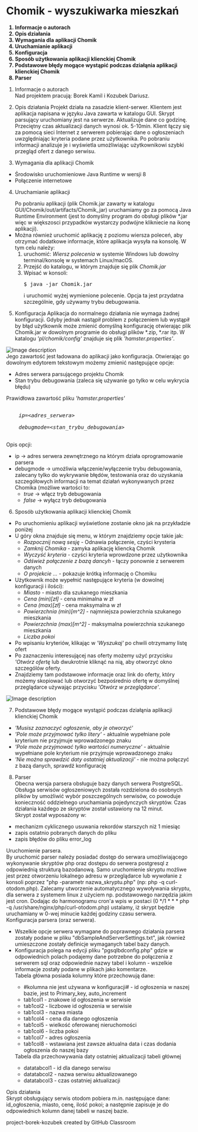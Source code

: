 # Chomik - wyszukiwarka mieszkań

<strong><ol>
  <li>Informacje o autorach</li>
  <li>Opis działania</li>
  <li>Wymagania dla aplikacji Chomik</li>
  <li>Uruchamianie aplikacji</li>
  <li>Konfiguracja</li>
  <li>Sposób użytkowania aplikacji klienckiej Chomik</li>
  <li>Podstawowe błędy mogące wystąpić podczas działąnia aplikacji klienckiej Chomik</li>
  <li>Parser</li>
  </ol></strong>


1. Informacje o autorach<br>
  Nad projektem pracują: Borek Kamil i Kozubek Dariusz.
  
2. Opis działania
  Projekt działa na zasadzie klient-serwer.
  Klientem jest aplikacja napisana w języku Java zawarta w katalogu GUI.
  Skrypt parsujący uruchomiany jest na serwerze. Aktualizuje dane co godzinę.
  Przeciętny czas aktualizacji danych wynosi ok. 5-10min.
  Klient łączy się za pomocą sieci Internet z serwerem pobierając dane o ogłoszeniach
  uwzględniając kryteria podane przez użytkownika. Po pobraniu informacji analizuje je
  i wyświetla umożliwiając użytkownikowi szybki przegląd ofert z danego serwisu.
  
3. Wymagania dla aplikacji Chomik
  <ul>
    <li>Środowisko uruchomieniowe Java Runtime w wersji 8</li>
    <li>Połączenie internetowe</li>
  </ul>
  
4. Uruchamianie aplikacji
  <ul>
    Po pobraniu aplikacji (plik Chomik.jar zawarty w katalogu GUI/Chomik/out/artifacts/Chomik_jar) uruchamiamy
    go za pomocą Java Runtime Environment (jest to domyślny program do obsługi plików *.jar więc w większosci przypadków
    wystarczy podwójne klikniecie na ikonę aplikacji).
    <li>
      Można również uruchomić aplikację z poziomu wiersza poleceń, aby otrzymać dodatkowe informacje, które
      aplikacja wysyła na konsolę. W tym celu należy:
      <ol>
        <li> uruchomić: <i>Wiersz polecenia</i> w systemie Windows lub dowolny terminal/konsolę
        w systemach Linux/macOS.</li>
        <li>Przejść do katalogu, w którym znajduje się plik <i>Chomik.jar</i></li>
        <li>Wpisać w konsoli:
        <pre>$ java -jar Chomik.jar</pre>
        i uruchomić wyżej wymienione polecenie. Opcja ta jest przydatna szczególnie, gdy używamy trybu debugowania.</li>
      </ol>
     </li> 
  </ul>
  
5. Konfiguracja
  Aplikacja do normalnego działania nie wymaga żadnej konfiguracji.
  Gdyby jednak nastąpił problem z połączeniem lub wystąpił by błąd użytkownik może zmienić domyślną konfigurację
  otwierając plik Chomik.jar w dowolnym programie do obsługi plików *.zip, *.rar itp. W katalogu <i>'pl/chomik/config'</i>
  znajduje się plik <i>'hamster.properties'</i>. 
  
  ![Image description](http://i68.tinypic.com/2ius6qd.png)
  <br/>
  Jego zawartość jest ładowana do aplikacji jako konfiguracja.
  Otwierając go dowolnym edytorem tekstowym możemy zmienić następujące opcje:
  <ul>
    <li>Adres serwera parsującego projektu Chomik</li>
    <li>Stan trybu debugowania (zaleca się używanie go tylko w celu wykrycia błędu)</li>
  </ul>
  Prawidłowa zawartość pliku <i>'hamster.properties'</i>
  <pre><i>
    ip=&ltadres_serwera&gt;<br>
    debugmode=&lt;stan_trybu_debugowania&gt;
  </i></pre>
  Opis opcji:
  <ul>
    <li>ip -> adres serwera zewnętrznego na którym działa oprogramowanie parsera</li>
    <li>debugmode -> umożliwia włączenie/wyłączenie trybu debugowania, zalecany tylko do wykrywanie błędów, testowania
    oraz do uzyskania szczegółowych informacji na temat działań wykonywanych przez Chomika (możliwe wartości to:
      <ul>
        <li><i>true</i> -> włącz tryb debugowania</li>
        <li><i>false</i> -> wyłącz tryb debugowania</li>
      </ul>
    </li>
  </ul>
  
  6. Sposób użytkowania aplikacji klienckiej Chomik
  <ul>
    <li>Po uruchomieniu aplikacji wyświetlone zostanie okno jak na przykładzie poniżej</li>
    <li>U góry okna znajduje się menu, w którym znajdziemy opcje takie jak:
      <ul>
        <li><i>Rozpocznij nową sesję</i> - Odnawia połączenie, czyści krysteria</li>
        <li><i>Zamknij Chomika</i> - zamyka aplikację kliencką Chomik</li>
        <li><i>Wyczyść kryteria</i> - czyści kryteria wprowdzone przez użytkownika</li>
        <li><i>Odśwież połączenie z bazą dancyh</i> - łączy ponownie z serwerem danych</li>
        <li><i>O projekcie ...</i> - pokazuje krótką informację o Chomiku</li>
      </ul>
    </li>
    <li>Użytkownik może wypełnić następujące kryteria (w dowolnej konfiguracji i ilości):
      <ul>
        <li><i>Miasto</i> - miasto dla szukanego mieszkania</li>
        <li><i>Cena (min)[zł]</i> - cena minimalna w zł</li>
        <li><i>Cena (max)[zł]</i> - cena maksymalna w zł</li>
        <li><i>Powierzchnia (min)[m^2]</i> - najmniejsza powierzchnia szukanego mieszkania</li>
        <li><i>Powierzchnia (max)[m^2]</i> - maksymalna powierzchnia szukanego mieszkania</li>
        <li><i>Liczba pokoi</i></li>
      </ul>
    </li>
    <li>Po wpisaniu kryteriów, klikając w <i>'Wyszukaj'</i> po chwili otrzymamy listę ofert</li>
    <li>Po zaznaczeniu interesującej nas oferty możemy użyć przycisku <i>'Otwórz ofertę</i> lub dwukrotnie kliknąć
    na nią, aby otworzyć okno szczególów oferty.</li>
    <li>Znajdziemy tam podstawowe informacje oraz link do oferty, który możemy skopiować lub otworzyć bezpośrednio
    ofertę w domyślnej przeglądarce używając przycisku <i>'Otwórz w przeglądarce'</i>.</li>
  </ul>
  
  ![Image description](http://i65.tinypic.com/2rmbhy0.png)
  
  7. Podstawowe błędy mogące wystąpić podczas działąnia aplikacji klienckiej Chomik
  <ul>
    <li><i>'Musisz zaznaczyć ogłoszenie, aby je otworzyć'</i></li>
    <li><i>'Pole może przyjmować tylko litery'</i> - aktualnie wypełniane pole kryterium
    nie przyjmuje wprowadzonego znaku</li>
    <li><i>'Pole może przyjmować tylko wartości numeryczne'</i> - aktualnie wypełniane pole kryterium
    nie przyjmuje wprowadzonego znaku</li>
    <li><i>'Nie można sprawdzić daty ostatniej aktualizacji'</i> - nie można połączyć z bazą danych,
    sprawdź konfigurację</li>
  </ul>
  
  8. Parser<br>
  Obecna wersja parsera obsługuje bazy danych serwera PostgreSQL. Obsługa serwisów ogłoszeniowych została rozdzielona do osobnych plików by umożliwić wybór poszczególnych serwisów, co powoduje konieczność oddzielnego uruchamiania pojedynczych skryptów. Czas działania każdego ze skryptów został ustawiony na 12 minut.<br>
  Skrypt został wyposażony w:
  <ul>
  <li>mechanizm cyklicznego usuwania rekordów starszych niż 1 miesiąc</li>
  <li>zapis ostatnio pobranych danych do pliku</li>
  <li>zapis błędów do pliku error_log</li>
  </ul>
  Uruchomienie parsera.<br />
  By uruchomić parser należy posiadać dostęp do serwara umożliwiającego wykonywanie skryptów php oraz dostępu do serwera postgresql z odpowiednią strukturą bazodanową. Samo uruchomienie skryptu możliwe jest przez otworzeniu lokalnego adresu w przeglądarce lub wywołanie z konsoli poprzez "php -parametr nazwa_skryptu.php" (np: php -q curl-otodom.php). Zalecamy utworzenie automatycznego wywoływania skryptu, dla serwera z systemem linux z użyciem np. podstawowego narzędzia jakim jest cron. Dodając do harmonogramu cron'a wpis w postaci (0 */1 * * * php -q /usr/share/nginx/php/curl-otodom.php) ustalamy, iż skrypt będzie uruchamiany w 0-wej minucie każdej godziny czasu serwera.<br />
  Konfiguracja parsera (oraz serwera).<br>
  <ul>
  <li>Wszelkie opcje serwera wymagane do poprawnego działania parsera zostały podane w pliku "dbSampleAndServerSettings.txt", jak również umieszczone zostały definicje wymaganych tabel bazy danych.
  <li>Konfiguracja polega na edycji pliku "pgsqlbdconfig.php" gdzie w odpowiednich polach podajemy dane potrzebne do połączenia z serwerem sql oraz odpowiednie nazwy tabel i kolumn - wszelkie informacje zostały podane w plikach jako komentarze.</li>
  Tabela główna posiada kolumny które przechowują dane: 
  <ul>
    <li>#kolumna nie jest używana w konfiguracji# &#09-&#09id ogłoszenia w naszej bazie, jest to Primary_key, auto_increment</li>
    <li>tab1col1&#09-&#09znakowe id ogłoszenia w serwisie</li>
    <li>tab1col2&#09-&#09liczbowe id ogłoszenia w serwisie</li>
    <li>tab1col3&#09-&#09nazwa miasta</li>
    <li>tab1col4&#09-&#09cena dla danego ogłoszenia</li>
    <li>tab1col5&#09-&#09wielkość oferowanej nieruchomości</li>
    <li>tab1col6&#09-&#09liczba pokoi</li>
    <li>tab1col7&#09-&#09adres ogłoszenia</li>
    <li>tab1col8&#09-&#09wstawiana jest zawsze aktualna data i czas dodania ogłoszenia do naszej bazy</li>
  </ul>
  Tabela dla przechowywania daty ostatniej aktualizacji tabeli głównej
  <ul>
    <li>datatabcol1&#09-&#09id dla danego serwisu</li>
    <li>datatabcol2&#09-&#09nazwa serwisu aktualizowanego</li>
    <li>datatabcol3&#09-&#09czas ostatniej aktualizacji</li>
  </ul>
  </ul>
  Opis działania<br>
  Skrypt obsługujący serwis otodom pobiera m.in. następujące dane: id_ogłoszenia, miasto, cenę, ilość pokoi; a następnie zapisuje je do odpowiednich kolumn danej tabeli w naszej bazie.<br>
  
project-borek-kozubek created by GitHub Classroom
